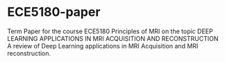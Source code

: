 # ECE5180-paper  
Term Paper for the course ECE5180 Principles of MRI on the topic DEEP LEARNING APPLICATIONS IN MRI ACQUISITION AND RECONSTRUCTION  
A review of Deep Learning applications in MRI Acquisition and MRI reconstruction.  
